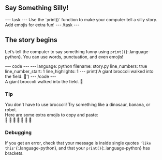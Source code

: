 <h2 class="c-project-heading--task">Say Something Silly!</h2>
--- task ---
Use the `print()` function to make your computer tell a silly story. Add emojis for extra fun!
--- /task ---

<h2 class="c-project-heading--explainer">The story begins</h2>

Let’s tell the computer to say something funny using `print()`{:.language-python}. You can use words, punctuation, and even emojis!

<div class="c-project-code">
--- code ---
---
language: python
filename: story.py
line_numbers: true
line_number_start: 1
line_highlights: 1
---
print('A giant broccoli walked into the field. 🥦')
--- /code ---
</div>

<div class="c-project-output">
A giant broccoli walked into the field. 🥦
</div>

<div class="c-project-callout c-project-callout--tip">

### Tip

You don't have to use broccoli! Try something like a dinosaur, banana, or robot. <br /> 
Here are some extra emojis to copy and paste:  <br />
🥦 🦕 🍌 🤖 🦄 🐸 🧀

</div>

<div class="c-project-callout c-project-callout--debug">

### Debugging

If you get an error, check that your message is inside single quotes `'like this'`{:.language-python}, and that your `print()`{:.language-python} has brackets.

</div>
